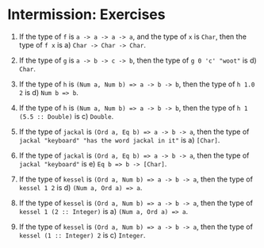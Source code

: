 # Intermission: Exercises

1. If the type of `f` is `a -> a -> a -> a`,
and the type of `x` is `Char`,
then the type of `f x` is
a) `Char -> Char -> Char`.

2. If the type of `g` is `a -> b -> c -> b`,
then the type of `g 0 'c' "woot"` is d) `Char`.

3. If the type of `h` is `(Num a, Num b) => a -> b -> b`,
then the type of `h 1.0 2` is
d) `Num b => b`.

4. If the type of `h` is `(Num a, Num b) => a -> b -> b`,
then the type of `h 1 (5.5 :: Double)` is
c) `Double`.

5. If the type of `jackal` is `(Ord a, Eq b) => a -> b -> a`, then
the type of `jackal "keyboard" "has the word jackal in it"` is
a) `[Char]`.

6. If the type of `jackal` is `(Ord a, Eq b) => a -> b -> a`, then
the type of `jackal "keyboard"` is
e) `Eq b => b -> [Char]`.

7. If the type of `kessel` is `(Ord a, Num b) => a -> b -> a`, then
the type of `kessel 1 2` is
d) `(Num a, Ord a) => a`.

8. If the type of `kessel` is `(Ord a, Num b) => a -> b -> a`, then
the type of `kessel 1 (2 :: Integer)` is a) `(Num a, Ord a) => a`.

9. If the type of `kessel` is `(Ord a, Num b) => a -> b -> a`, then
the type of `kessel (1 :: Integer) 2` is c) `Integer`.
